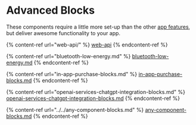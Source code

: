 # Advanced Blocks

These components require a little more set-up than the other [app features](../app-features/), but deliver awesome functionality to your app.

{% content-ref url="web-api/" %}
[web-api](web-api/)
{% endcontent-ref %}

{% content-ref url="bluetooth-low-energy.md" %}
[bluetooth-low-energy.md](bluetooth-low-energy.md)
{% endcontent-ref %}

{% content-ref url="in-app-purchase-blocks.md" %}
[in-app-purchase-blocks.md](in-app-purchase-blocks.md)
{% endcontent-ref %}

{% content-ref url="openai-services-chatgpt-integration-blocks.md" %}
[openai-services-chatgpt-integration-blocks.md](openai-services-chatgpt-integration-blocks.md)
{% endcontent-ref %}

{% content-ref url="../../any-component-blocks.md" %}
[any-component-blocks.md](../../any-component-blocks.md)
{% endcontent-ref %}

